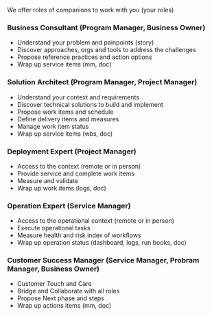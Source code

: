 

We offer roles of companions to work with you (your roles)


### Business Consultant (Program Manager, Business Owner)  
  
- Understand your problem and painpoints (story) 
- Discover approaches, orgs and tools to address the challenges 
- Propose reference practices and action options  
- Wrap up service items (mm, doc)  
  
  
### Solution Architect  (Program Manager, Project Manager)  
  
- Understand your context and requirements  
- Discover technical solutions to build and implement  
- Propose work items and schedule   
- Define delivery items and measures  
- Manage work item status  
- Wrap up service items (wbs, doc)   
  
  
### Deployment Expert  (Project Manager)  

- Access to the context (remote or in person)  
- Provide service and complete work items   
- Measure and validate
- Wrap up work items (logs, doc)  
  
  
### Operation Expert  (Service Manager)  

- Access to the operational context (remote or in person)  
- Execute operational tasks   
- Measure health and risk index of workflows  
- Wrap up operation status (dashboard, logs, run books, doc)  
  
  
### Customer Success Manager  (Service Manager, Probram Manager, Business Owner)
  
- Customer Touch and Care  
- Bridge and Collaborate with all roles  
- Propose Next phase and steps  
- Wrap up actions items (mm, doc)  
  
  
